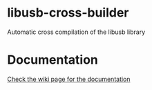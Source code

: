 # libusb-cross-builder
Automatic cross compilation of the libusb library

# Documentation

[Check the wiki page for the documentation](https://github.com/bqlabs/libusb-cross-builder/wiki)


